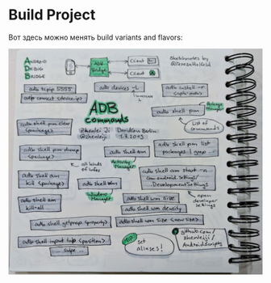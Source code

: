 # Build Project

Вот здесь можно менять build variants and flavors: 

![](../../../.gitbook/assets/izobrazhenie%20%286%29.png)

